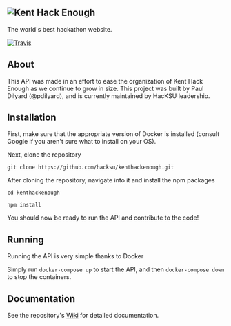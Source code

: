 ![Kent Hack Enough](https://khe.io/img/blue_logo.svg "Kent Hack Enough")
---
The world's best hackathon website.

[![Travis](https://img.shields.io/travis/rust-lang/rust.svg)]()

## About
This API was made in an effort to ease the organization of Kent Hack Enough as we continue to grow in size. This project was built by Paul Dilyard (@pdilyard), and is currently maintained by HacKSU leadership.

## Installation
First, make sure that the appropriate version of Docker is installed (consult Google if you aren't sure what to install on your OS).

Next, clone the repository

``` git clone https://github.com/hacksu/kenthackenough.git ```

After cloning the repository, navigate into it and install the npm packages

``` cd kenthackenough ```

``` npm install ```

You should now be ready to run the API and contribute to the code!

## Running
Running the API is very simple thanks to Docker

Simply run
``` docker-compose up ```
to start the API, and then 
``` docker-compose down ```
to stop the containers.

## Documentation
See the repository's [Wiki](https://github.com/hacksu/kenthackenough/wiki) for detailed documentation.
